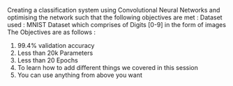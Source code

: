 Creating a classification system using Convolutional Neural Networks and optimising the network such that the following objectives are met :
Dataset used : MNIST Dataset which comprises of Digits [0-9] in the form of images
The Objectives are as follows : 
1. 99.4% validation accuracy
2. Less than 20k Parameters
3. Less than 20 Epochs
4.  To learn how to add different things we covered in this session
5.  You can use anything from above you want
